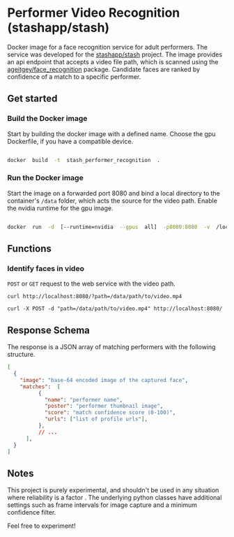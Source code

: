 
# Performer Video Recognition (stashapp/stash)

  

Docker image for a face recognition service for adult performers. The service was developed for the [stashapp/stash](https://github.com/stashapp/stash) project. The image provides an api endpoint that accepts a video file path, which is scanned using the [ageitgey/face_recognition](https://github.com/ageitgey/face_recognition) package. Candidate faces are ranked by confidence of a match to a specific performer.

  

## Get started

  

### Build the Docker image

  

Start by building the docker image with a defined name. Choose the gpu Dockerfile, if you have a compatible device.

  

```bash

docker  build  -t  stash_performer_recognition  .

```

  

### Run the Docker image

  

Start the image on a forwarded port 8080 and bind a local directory to the container's `/data` folder, which acts the source for the video path. Enable the nvidia runtime for the gpu image.

  

```bash

docker  run  -d  [--runtime=nvidia  --gpus  all]  -p8080:8080  -v  /local/path/to/videos:/data  stash_performer_recognition

```

  

## Functions

  

### Identify faces in video

  

`POST` or `GET` request to the web service with the video path.

`curl http://localhost:8080/?path=/data/path/to/video.mp4`

`curl -X POST -d "path=/data/path/to/video.mp4" http://localhost:8080/`

  

## Response Schema

  

The response is a JSON array of matching performers with the following structure.

  ```json
[
	{
	  "image": "base-64 encoded image of the captured face",
	  "matches":  [
			{
			  "name": "performer name",
			  "poster": "performer thumbnail image",
			  "score": "match confidence score (0-100)",
			  "urls": ["list of profile urls"], 
			},
			// ...
		],
	}
]
```

## Notes

  

This project is purely experimental, and shouldn't be used in any situation where reliability is a factor . The underlying python classes have additional settings such as frame intervals for image capture and a minimum confidence filter.  

Feel free to experiment!